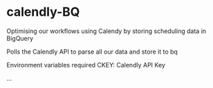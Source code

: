 # calendly-BQ

Optimising our workflows using Calendy by storing scheduling data in BigQuery

Polls the Calendly API to parse all our data and store it to bq

Environment variables required
CKEY: Calendly API Key

...
